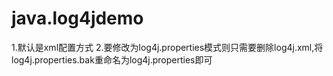 java.log4jdemo
=======
1.默认是xml配置方式
2.要修改为log4j.properties模式则只需要删除log4j.xml,将log4j.properties.bak重命名为log4j.properties即可